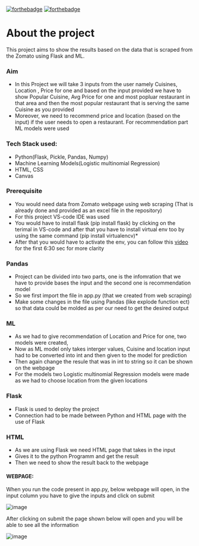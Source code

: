 [![forthebadge](https://forthebadge.com/images/badges/uses-html.svg)](https://forthebadge.com) [![forthebadge](https://forthebadge.com/images/badges/made-with-python.svg)](https://forthebadge.com)


# About the project
This project aims to show the results based on the data that is scraped from the Zomato using Flask and ML.

### Aim
  - In this Project we will take 3 inputs from the user namely Cuisines, Location , Price for one and based on the input provided we have to show Popular Cuisine, Avg       Price for one and most popluar restaurant in that area and then the most popular restaurant that is serving the same Cuisine as you provided
  - Moreover, we need to recommend price and location (based on the input) if the user needs to open a restaurant. For recommendation part ML models were used 
 
### Tech Stack used:
   - Python(Flask, Pickle, Pandas, Numpy)
   - Machine Learning Models(Logistic multinomial Regression)
   - HTML, CSS
   - Canvas

### Prerequisite
  - You would need data from Zomato webpage using web scraping (That is already done and provided as an excel file in the repository) 
  - For this project VS-code IDE was used 
  - You would have to install flask (pip install flask) by clicking on the terimal in VS-code and after that you have to install virtual env too by using the same           command (pip install virtualencv)*
  - After that you would have to activate the env, you can follow this [video](https://www.youtube.com/watch?v=Z1RJmh_OqeA&t=1889s) for the first 6:30 sec for more           clarity
  
### Pandas 
  - Project can be divided into two parts, one is the infomration that we have to provide bases the input and the second one is recommendation model 
  - So we first import the file in app.py (that we created from web scraping)
  - Make some changes in the file using Pandas (like explode function ect) so that data could be molded as per our need to get the desired output

### ML 
  - As we had to give recommendation of Location and Price for one, two models were created,
  - Now as ML model only takes interger values, Cuisine and location input had to be converted into int and then given to the model for prediction
  - Then again change the resule that was in int to string so it can be shown on the webpage
  - For the models two Logistic multinomial Regression models were made as we had to choose location from the given locations 

### Flask
  - Flask is used to deploy the project 
  - Connection had to be made between Python and HTML page with the use of Flask

### HTML 
  - As we are using Flask we need HTML page that takes in the input 
  - Gives it to the python Programm and get the result 
  - Then we need to show the result back to the webpage

#### WEBPAGE:
  When you run the code present in app.py, below webpage will open, in the input column you have to give the inputs and click on submit

![image](https://user-images.githubusercontent.com/117629056/202847003-baac1976-2ad5-4500-b701-993d2b912115.png)


After clicking on submit the page shown below will open and you will be able to see all the information



![image](https://user-images.githubusercontent.com/117629056/202847087-590a7560-d356-4105-a5b8-68cf60967bfe.png)

